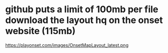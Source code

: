 # github puts a limit of 100mb per file download the layout hq on the onset website (115mb)

 https://playonset.com/images/OnsetMapLayout_latest.png
